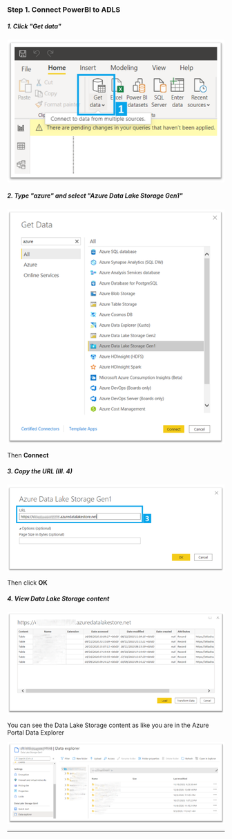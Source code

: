 ### Step 1. Connect PowerBI to ADLS

##### 1. Click "Get data"

![powerbi_config_1](imgs/powerbi_config_1.png "")

##### 2. Type "azure" and select "Azure Data Lake Storage Gen1"

![powerbi_config_2](imgs/powerbi_config_2.png "")

Then **Connect**

##### 3. Copy the URL (III. 4)

![powerbi_config_3](imgs/powerbi_config_3.png "")

Then click **OK**

##### 4. View Data Lake Storage content

![powerbi_config_4](imgs/powerbi_config_4.png "")

You can see the Data Lake Storage content as like you are in the Azure Portal Data Explorer

![powerbi_config_5](imgs/powerbi_config_5.png "")

---